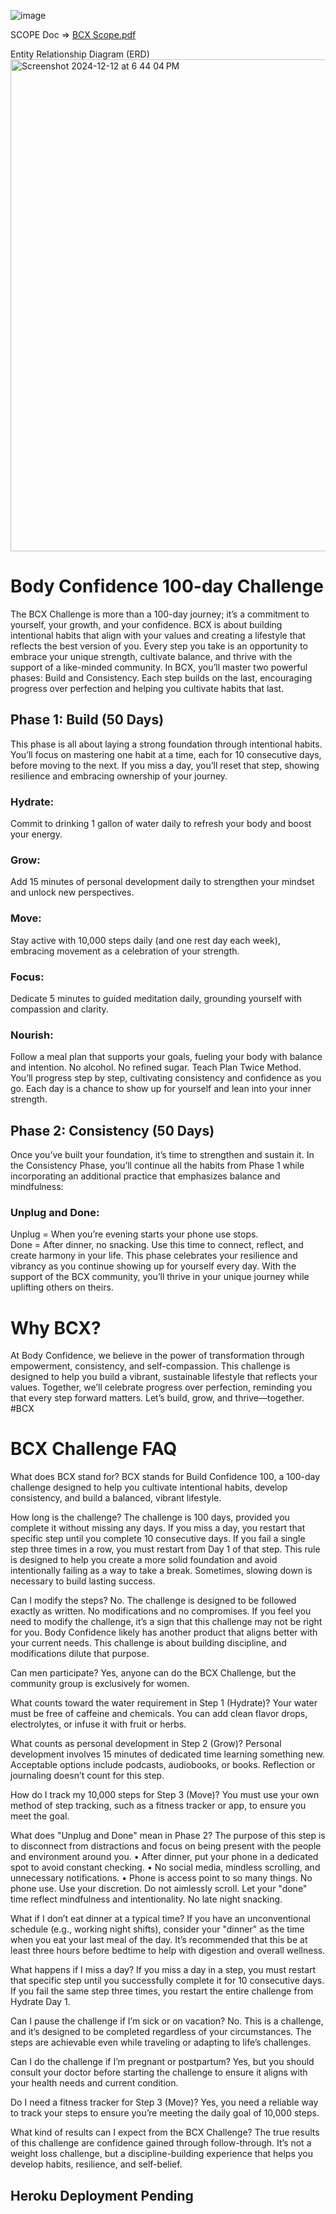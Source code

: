 ![image](https://github.com/user-attachments/assets/36ac30f4-c0f7-46fa-b539-fe914ee0b2fd)

SCOPE Doc => [BCX Scope.pdf](https://github.com/user-attachments/files/18119123/BCX.Scope.pdf)

Entity Relationship Diagram (ERD)
<img width="787" alt="Screenshot 2024-12-12 at 6 44 04 PM" src="https://github.com/user-attachments/assets/20e08986-6872-4196-9a70-8da8a2e49a59" />


# Body Confidence 100-day Challenge
The BCX Challenge is more than a 100-day journey; it’s a commitment to yourself, your growth, and your confidence. BCX is about building intentional habits that align with your values and creating a lifestyle that reflects the best version of you. Every step you take is an opportunity to embrace your unique strength, cultivate balance, and thrive with the support of a like-minded community.
In BCX, you’ll master two powerful phases: Build and Consistency. Each step builds on the last, encouraging progress over perfection and helping you cultivate habits that last.

## Phase 1: Build (50 Days)
This phase is all about laying a strong foundation through intentional habits. You’ll focus on mastering one habit at a time, each for 10 consecutive days, before moving to the next. If you miss a day, you’ll reset that step, showing resilience and embracing ownership of your journey.
### Hydrate: 
Commit to drinking 1 gallon of water daily to refresh your body and boost your energy.
### Grow: 
Add 15 minutes of personal development daily to strengthen your mindset and unlock new perspectives.
### Move: 
Stay active with 10,000 steps daily (and one rest day each week), embracing movement as a celebration of your strength.
### Focus: 
Dedicate 5 minutes to guided meditation daily, grounding yourself with compassion and clarity.
### Nourish: 
Follow a meal plan that supports your goals, fueling your body with balance and intention. No alcohol.  No refined sugar. Teach Plan Twice Method.
You’ll progress step by step, cultivating consistency and confidence as you go. Each day is a chance to show up for yourself and lean into your inner strength.

## Phase 2: Consistency (50 Days)
Once you’ve built your foundation, it’s time to strengthen and sustain it. In the Consistency Phase, you’ll continue all the habits from Phase 1 while incorporating an additional practice that emphasizes balance and mindfulness:
### Unplug and Done: 
Unplug = When you’re evening starts your phone use stops.  
Done = After dinner, no snacking.  Use this time to connect, reflect, and create harmony in your life.
This phase celebrates your resilience and vibrancy as you continue showing up for yourself every day. With the support of the BCX community, you’ll thrive in your unique journey while uplifting others on theirs.

# Why BCX?
At Body Confidence, we believe in the power of transformation through empowerment, consistency, and self-compassion. This challenge is designed to help you build a vibrant, sustainable lifestyle that reflects your values. Together, we’ll celebrate progress over perfection, reminding you that every step forward matters.
Let’s build, grow, and thrive—together. #BCX

# BCX Challenge FAQ
What does BCX stand for?
BCX stands for Build Confidence 100, a 100-day challenge designed to help you cultivate intentional habits, develop consistency, and build a balanced, vibrant lifestyle.

How long is the challenge?
The challenge is 100 days, provided you complete it without missing any days. If you miss a day, you restart that specific step until you complete 10 consecutive days.
If you fail a single step three times in a row, you must restart from Day 1 of that step. This rule is designed to help you create a more solid foundation and avoid intentionally failing as a way to take a break. Sometimes, slowing down is necessary to build lasting success.

Can I modify the steps?
No. The challenge is designed to be followed exactly as written. No modifications and no compromises.
If you feel you need to modify the challenge, it’s a sign that this challenge may not be right for you. Body Confidence likely has another product that aligns better with your current needs. This challenge is about building discipline, and modifications dilute that purpose.

Can men participate?
Yes, anyone can do the BCX Challenge, but the community group is exclusively for women.

What counts toward the water requirement in Step 1 (Hydrate)?
Your water must be free of caffeine and chemicals. You can add clean flavor drops, electrolytes, or infuse it with fruit or herbs.

What counts as personal development in Step 2 (Grow)?
Personal development involves 15 minutes of dedicated time learning something new. Acceptable options include podcasts, audiobooks, or books. Reflection or journaling doesn’t count for this step.

How do I track my 10,000 steps for Step 3 (Move)?
You must use your own method of step tracking, such as a fitness tracker or app, to ensure you meet the goal.

What does "Unplug and Done" mean in Phase 2?
The purpose of this step is to disconnect from distractions and focus on being present with the people and environment around you.
•	After dinner, put your phone in a dedicated spot to avoid constant checking.
•	No social media, mindless scrolling, and unnecessary notifications.
•	Phone is access point to so many things. No phone use. Use your discretion.  Do not aimlessly scroll. 
Let your "done" time reflect mindfulness and intentionality. No late night snacking. 

What if I don’t eat dinner at a typical time?
If you have an unconventional schedule (e.g., working night shifts), consider your "dinner" as the time when you eat your last meal of the day. It’s recommended that this be at least three hours before bedtime to help with digestion and overall wellness.

What happens if I miss a day?
If you miss a day in a step, you must restart that specific step until you successfully complete it for 10 consecutive days. If you fail the same step three times, you restart the entire challenge from Hydrate Day 1.

Can I pause the challenge if I’m sick or on vacation?
No. This is a challenge, and it’s designed to be completed regardless of your circumstances. The steps are achievable even while traveling or adapting to life’s challenges.

Can I do the challenge if I’m pregnant or postpartum?
Yes, but you should consult your doctor before starting the challenge to ensure it aligns with your health needs and current condition.

Do I need a fitness tracker for Step 3 (Move)?
Yes, you need a reliable way to track your steps to ensure you’re meeting the daily goal of 10,000 steps.

What kind of results can I expect from the BCX Challenge?
The true results of this challenge are confidence gained through follow-through. It’s not a weight loss challenge, but a discipline-building experience that helps you develop habits, resilience, and self-belief. 

## Heroku Deployment Pending
